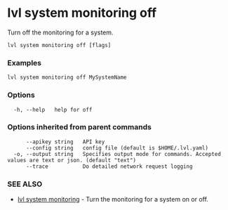 # lvl system monitoring off

Turn off the monitoring for a system.

```
lvl system monitoring off [flags]
```

### Examples

```
lvl system monitoring off MySystemName
```

### Options

```
  -h, --help   help for off
```

### Options inherited from parent commands

```
      --apikey string   API key
      --config string   config file (default is $HOME/.lvl.yaml)
  -o, --output string   Specifies output mode for commands. Accepted values are text or json. (default "text")
      --trace           Do detailed network request logging
```

### SEE ALSO

* [lvl system monitoring](lvl_system_monitoring.md)	 - Turn the monitoring for a system on or off.

